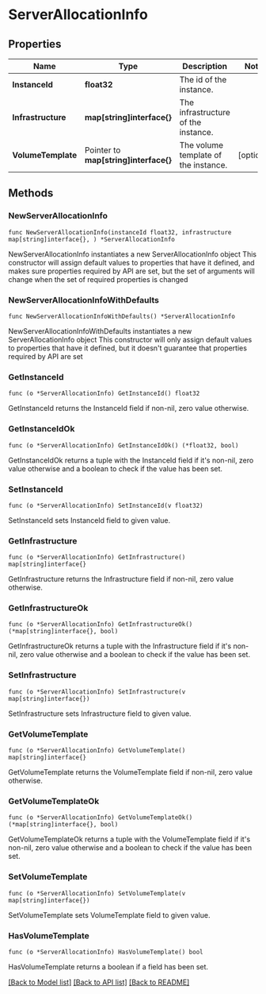 # ServerAllocationInfo

## Properties

Name | Type | Description | Notes
------------ | ------------- | ------------- | -------------
**InstanceId** | **float32** | The id of the instance. | 
**Infrastructure** | **map[string]interface{}** | The infrastructure of the instance. | 
**VolumeTemplate** | Pointer to **map[string]interface{}** | The volume template of the instance. | [optional] 

## Methods

### NewServerAllocationInfo

`func NewServerAllocationInfo(instanceId float32, infrastructure map[string]interface{}, ) *ServerAllocationInfo`

NewServerAllocationInfo instantiates a new ServerAllocationInfo object
This constructor will assign default values to properties that have it defined,
and makes sure properties required by API are set, but the set of arguments
will change when the set of required properties is changed

### NewServerAllocationInfoWithDefaults

`func NewServerAllocationInfoWithDefaults() *ServerAllocationInfo`

NewServerAllocationInfoWithDefaults instantiates a new ServerAllocationInfo object
This constructor will only assign default values to properties that have it defined,
but it doesn't guarantee that properties required by API are set

### GetInstanceId

`func (o *ServerAllocationInfo) GetInstanceId() float32`

GetInstanceId returns the InstanceId field if non-nil, zero value otherwise.

### GetInstanceIdOk

`func (o *ServerAllocationInfo) GetInstanceIdOk() (*float32, bool)`

GetInstanceIdOk returns a tuple with the InstanceId field if it's non-nil, zero value otherwise
and a boolean to check if the value has been set.

### SetInstanceId

`func (o *ServerAllocationInfo) SetInstanceId(v float32)`

SetInstanceId sets InstanceId field to given value.


### GetInfrastructure

`func (o *ServerAllocationInfo) GetInfrastructure() map[string]interface{}`

GetInfrastructure returns the Infrastructure field if non-nil, zero value otherwise.

### GetInfrastructureOk

`func (o *ServerAllocationInfo) GetInfrastructureOk() (*map[string]interface{}, bool)`

GetInfrastructureOk returns a tuple with the Infrastructure field if it's non-nil, zero value otherwise
and a boolean to check if the value has been set.

### SetInfrastructure

`func (o *ServerAllocationInfo) SetInfrastructure(v map[string]interface{})`

SetInfrastructure sets Infrastructure field to given value.


### GetVolumeTemplate

`func (o *ServerAllocationInfo) GetVolumeTemplate() map[string]interface{}`

GetVolumeTemplate returns the VolumeTemplate field if non-nil, zero value otherwise.

### GetVolumeTemplateOk

`func (o *ServerAllocationInfo) GetVolumeTemplateOk() (*map[string]interface{}, bool)`

GetVolumeTemplateOk returns a tuple with the VolumeTemplate field if it's non-nil, zero value otherwise
and a boolean to check if the value has been set.

### SetVolumeTemplate

`func (o *ServerAllocationInfo) SetVolumeTemplate(v map[string]interface{})`

SetVolumeTemplate sets VolumeTemplate field to given value.

### HasVolumeTemplate

`func (o *ServerAllocationInfo) HasVolumeTemplate() bool`

HasVolumeTemplate returns a boolean if a field has been set.


[[Back to Model list]](../README.md#documentation-for-models) [[Back to API list]](../README.md#documentation-for-api-endpoints) [[Back to README]](../README.md)


